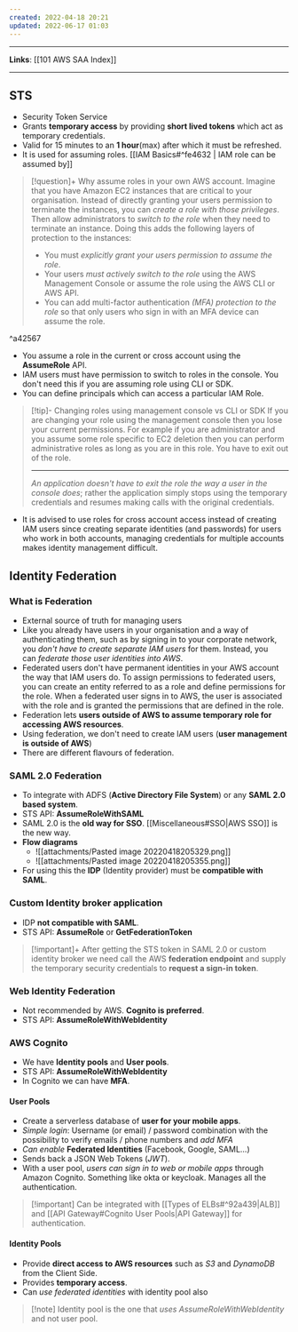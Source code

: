 ```yaml
---
created: 2022-04-18 20:21
updated: 2022-06-17 01:03
---
```

---
**Links**: [[101 AWS SAA Index]]

---

## STS
- Security Token Service
- Grants **temporary access** by providing **short lived tokens** which act as temporary credentials.
- Valid for 15 minutes to an **1 hour**(max) after which it must be refreshed.
- It is used for assuming roles. [[IAM Basics#^fe4632 | IAM role can be assumed by]]

> [!question]+ Why assume roles in your own AWS account.
> Imagine that you have Amazon EC2 instances that are critical to your organisation. Instead of directly granting your users permission to terminate the instances, you can *create a role with those privileges*. Then allow administrators to *switch to the role* when they need to terminate an instance. Doing this adds the following layers of protection to the instances:
>
> - You must *explicitly grant your users permission to assume the role*.
> - Your users *must actively switch to the role* using the AWS Management Console or assume the role using the AWS CLI or AWS API.
> - You can add multi-factor authentication *(MFA) protection to the role* so that only users who sign in with an MFA device can assume the role. 

^a42567

- You assume a role in the current or cross account using the **AssumeRole** API.
- IAM users must have permission to switch to roles in the console. You don't need this if you are assuming role using CLI or SDK.
- You can define principals which can access a particular IAM Role.

> [!tip]- Changing roles using management console vs CLI or SDK
> If you are changing your role using the management console then you lose your current permissions. For example if you are administrator and you assume some role specific to EC2 deletion then you can perform administrative roles as long as you are in this role. You have to exit out of the role.
>
> ---
> *An application doesn't have to exit the role the way a user in the console does*; rather the application simply stops using the temporary credentials and resumes making calls with the original credentials.

- It is advised to use roles for cross account access instead of creating IAM users since creating separate identities (and passwords) for users who work in both accounts, managing credentials for multiple accounts makes identity management difficult.

## Identity Federation

### What is Federation
- External source of truth for managing users
- Like you already have users in your organisation and a way of authenticating them, such as by signing in to your corporate network, you *don't have to create separate IAM users* for them. Instead, you can *federate those user identities into AWS*.
- Federated users don't have permanent identities in your AWS account the way that IAM users do. To assign permissions to federated users, you can create an entity referred to as a role and define permissions for the role. When a federated user signs in to AWS, the user is associated with the role and is granted the permissions that are defined in the role.
- Federation lets **users outside of AWS to assume temporary role for accessing AWS resources**.
- Using federation, we don't need to create lAM users (**user management is outside of AWS**) 
- There are different flavours of federation.

### SAML 2.0 Federation
- To integrate with ADFS (**Active Directory File System**) or any **SAML 2.0 based system**.
- STS API: **AssumeRoleWithSAML**
- SAML 2.0 is the **old way for SSO**. [[Miscellaneous#SSO|AWS SSO]] is the new way.
- **Flow diagrams**
	- ![[attachments/Pasted image 20220418205329.png]]
	- ![[attachments/Pasted image 20220418205355.png]]
- For using this the **IDP** (Identity provider) must be **compatible with SAML**.

### Custom Identity broker application
- IDP **not compatible with SAML**.
- STS API: **AssumeRole** or **GetFederationToken**

> [!important]+
> After getting the STS token in SAML 2.0 or custom identity broker we need call the AWS **federation endpoint** and supply the temporary security credentials to **request a sign-in token**.

### Web Identity Federation
- Not recommended by AWS. **Cognito is preferred**.
- STS API: **AssumeRoleWithWebIdentity**

### AWS Cognito
- We have **Identity pools** and **User pools**.
- STS API: **AssumeRoleWithWebIdentity**
- In Cognito we can have **MFA**.

#### User Pools
- Create a serverless database of **user for your mobile apps**. 
- *Simple login*: Username (or email) / password combination with the possibility to verify emails / phone numbers and *add MFA*
-   *Can enable* **Federated Identities** (Facebook, Google, SAML...)
- Sends back a JSON Web Tokens (*JWT*).
- With a user pool, *users can sign in to web or mobile apps* through Amazon Cognito. Something like okta or keycloak. Manages all the authentication.

> [!important] Can be integrated with [[Types of ELBs#^92a439|ALB]] and [[API Gateway#Cognito User Pools|API Gateway]] for authentication.

#### Identity Pools
- Provide **direct access to AWS resources** such as *S3* and *DynamoDB* from the Client Side.
- Provides **temporary access**.
- Can *use federated identities* with identity pool also

> [!note] Identity pool is the one that *uses AssumeRoleWithWebIdentity* and not user pool.
